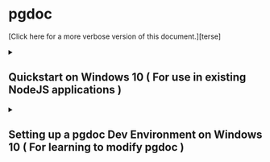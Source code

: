 
# pgdoc

[Click here for a more verbose version of this document.][terse]

<details>
<summary><h2> Quickstart on Windows 10 ( For use in existing NodeJS applications ) </h2></summary>

<br/>

### The npm module

If you are simply using pgdoc for an existing NodeJS project, you should be able to access the module by installing it via npm in your local project directory.

``` bash
npm install --save pgdoc
```

<br/>

### Installing PostgreSQL

Go to [the PostgreSQL homepage][postgresql] and download the most current version for your computer.

Install it after the download finishes. Don't forget to record your password.

Once the install is done, searching "sql" in Windows should show a new program "SQL shell (psql)".


<br/>

### Configuring PostgreSQL


Open the "SQL shell (psql)" application from Windows search, and log in to the shell.

From here you need to import pgdoc's SQL install file. Give it the full path to the install script. For Example:

``` sql
\i C:/Users/<USERNAME>/Projects/myProject/node_modules/pgdoc/code/sql/install_pgdoc.sql
```

Note that the slashes required by psql are backslashes, unlike the forward slashes windows commandline normally uses.


<br/>

### Now What?

The [CRUD Examples][crud] should now work. Open up a "Node.js" application window and get try them out.

<br/>


</details>
<details>

<summary><h2> Setting up a pgdoc Dev Environment on Windows 10 ( For learning to modify pgdoc ) </h2></summary>


<br/>

### Installing PostgreSQL

Go to [the PostgreSQL homepage][postgresql] and download the most current version for your computer.

Install it after the download finishes. Don't forget to record your password.

Once the install is done, searching "sql" in Windows should show a new program "SQL shell (psql)".


<br/>

### Installing NodeJS

Go to [the NodeJS homepage][node] and download the LTS version of NodeJS. Install it after the download finishes.

Once the install has completed, when you search the windows bar for "node" you should now see a "Node.js" app and a "Node.js command prompt" app.

<br/>

### Installing the git version control system

Download [the git version control system][https://git-scm.com/download/win] and install it. If you aren't sure about the install options the defaults should be fine for our purposes here.

Once the install has completed successfully, when you search Windows for "git" you should see a new program "Git CMD".

<br/>

### Downloading pgdoc

Run the "Git CMD" application.

Now we need to get to the directory where your pgdoc will live on your computer. Create a "Projects" folder in your home directory "C:\Users\<UserName>\", then change to that directory.

``` bat
mkdir Projects
cd Projects
```

Now you need to download pgdoc to your computer.

``` bat
git clone https://github.com/eadsjr/pgdoc
```

Now pgdoc should be situated at this path "C:\Users\<UserName>\Projects\pgdoc"

You can close the "Git CMD" window once this step is finished.

<br/>

### Download dependencies

Open the "Node.js command prompt" program.

Navigate to the folder containing the pgdoc Project.

``` bat
cd Projects\pgdoc
```

Now download the dependencies for the project using the NodeJS Package Manager (npm).

``` bat
npm install
```

<br/>

### Configuring PostgreSQL


Open the "SQL shell (psql)" application from Windows search, and go through the process of logging in to the shell.

Unless you are using a remote database or custom port, the default options (localhost/postgres/5432/postgres) for items up until the password are acceptable. Give it the password you chose for your PostgreSQL database.

Once you are logged in you should see a prompt that looks something like this:

``` sql
postgres=# _
```

From here you need to import pgdoc's SQL install file. Type the following into the prompt, replacing <USERNAME> with your own Window's username. This is the exact same name as your home folder.

``` sql
\i C:/Users/<USERNAME>/Projects/pgdoc/code/sql/install_pgdoc.sql
```

Note that the slashes required by psql are backslashes, unlike the forward slashes windows commandline normally uses.

<br/>

### Now What?

The [CRUD Examples][crud] should now work. Open up a "Node.js" application window and get try them out.

<br/>

</details>


[pgdoc]: https://github.com/eadsjr/pgdoc
[git]: https://git-scm.com/download/win
[node]: https://nodejs.org/en/
[homebrew]: https://brew.sh/
[postgresql]: https://www.postgresql.org/
[crud]: CRUD_Examples_Terse.md
[verbose]: DevEnv_Windows_10.md

